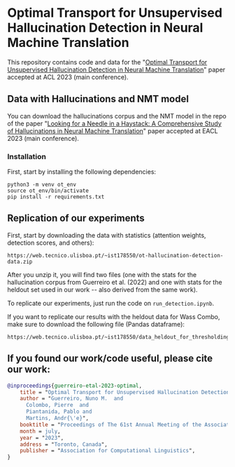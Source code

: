 # Optimal Transport for Unsupervised Hallucination Detection in Neural Machine Translation

This repository contains code and data for the "[Optimal Transport for Unsupervised Hallucination Detection in Neural Machine Translation](https://arxiv.org/abs/2212.09631)" paper accepted at ACL 2023 (main conference).

## Data with Hallucinations and NMT model

You can download the hallucinations corpus and the NMT model in the repo of the paper "[Looking for a Needle in a Haystack: A Comprehensive Study of Hallucinations in Neural Machine Translation](https://arxiv.org/abs/2208.05309)" paper accepted at EACL 2023 (main conference).

### Installation

First, start by installing the following dependencies:

```shell
python3 -m venv ot_env
source ot_env/bin/activate
pip install -r requirements.txt
```

## Replication of our experiments

First, start by downloading the data with statistics (attention weights, detection scores, and others):
```shell
https://web.tecnico.ulisboa.pt/~ist178550/ot-hallucination-detection-data.zip
```

After you unzip it, you will find two files (one with the stats for the hallucination corpus from Guerreiro et al. (2022) and one with stats for the heldout set used in our work -- also derived from the same work).

To replicate our experiments, just run the code on `run_detection.ipynb`.

If you want to replicate our results with the heldout data for Wass Combo, make sure to download the following file (Pandas dataframe):
```shell
https://web.tecnico.ulisboa.pt/~ist178550/data_heldout_for_thresholding.pkl
```

## If you found our work/code useful, please cite our work:
```bibtex
@inproceedings{guerreiro-etal-2023-optimal,
    title = "Optimal Transport for Unsupervised Hallucination Detection in Neural Machine Translation",
    author = "Guerreiro, Nuno M.  and
      Colombo, Pierre  and
      Piantanida, Pablo and
      Martins, Andr{\'e}",
    booktitle = "Proceedings of The 61st Annual Meeting of the Association for Computational Linguistics",
    month = july,
    year = "2023",
    address = "Toronto, Canada",
    publisher = "Association for Computational Linguistics",
}
```
